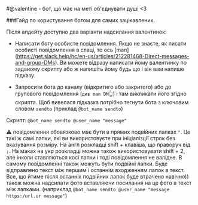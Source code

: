 #@valentine - бот, що має на меті об'єднувати душі <3

###Гайд по користування ботом для самих зацікавлених.

Після апдейту доступно два варіанти надсилання валентинок:

* Написати боту особисте повідомлення. Якщо не знаєте, як писати особисті повідомлення в слаці, то ось [man] (https://get.slack.help/hc/en-us/articles/212281468-Direct-messages-and-group-DMs).
Ви можете відразу написати йому валентинку по заданому скрипту або ж напишіть йому будь що і він вам напише підказу.

* Запросити бота до каналу (відкритиго або закритого) або до групового повідомлення (`див man DM`:point_up_2:) і там викликати його згідно скрипта. Щоб вивелася підказка потрібно тегнути бота з ключовим словом `sendto` (приклад `@bot_name sendto`)

Скрипт:
`@bot_name sendto @user_name "message"`

:warning:  повідомлення обовязково має бути в прямих подвійних лапках `"`.
Це такі ж самі лапки, які ви використовуєте при ініціалізції строк без вказування розміру. На англ розкладці shift + клавіша, що праворуч від ` ; `. На маках на укр розкладці можна також використовувати shift + 2, але інколи ставляються косі лапки і тоді повідомлення не валідне. В самому повідомленні також можуть бути подвійні лапки. Буде відправлено текст між першим і останнім входженням лапок в текст. Все, що йтиме після останніх подвійних лапок буде втрачено навічно))
також можна надсилати фото вставляючи посилання на це фото в текст між лапками. (наприклад `@bot_name sendto @user_name "message https:/url.ur message"`)
